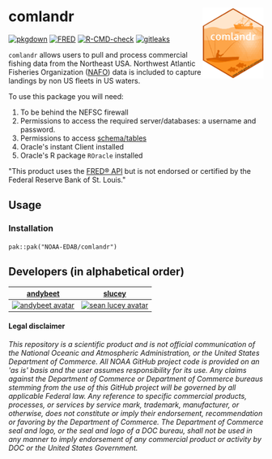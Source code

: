 # comlandr <img src="man/figures/logo.png" align="right" width="120" /> 

[![pkgdown](https://github.com/NOAA-EDAB/comlandr/actions/workflows/pkgdown.yaml/badge.svg)](https://github.com/NOAA-EDAB/comlandr/actions/workflows/pkgdown.yaml)
[![FRED](https://github.com/NOAA-EDAB/comlandr/actions/workflows/getFred.yaml/badge.svg)](https://github.com/NOAA-EDAB/comlandr/actions/workflows/getFred.yaml)
[![R-CMD-check](https://github.com/NOAA-EDAB/comlandr/actions/workflows/R-CMD-check.yaml/badge.svg)](https://github.com/NOAA-EDAB/comlandr/actions/workflows/R-CMD-check.yaml)
[![gitleaks](https://github.com/NOAA-EDAB/comlandr/actions/workflows/gitleaks.yml/badge.svg)](https://github.com/NOAA-EDAB/comlandr/actions/workflows/gitleaks.yml)

`comlandr` allows users to pull and process commercial fishing data from the Northeast USA. Northwest Atlantic Fisheries Organization ([NAFO](https://www.nafo.int/)) data is included to capture landings by non US fleets in US waters.

To use this package you will need:

1. To be behind the NEFSC firewall
2. Permissions to access the required server/databases: a username and password.
3. Permissions to access [schema/tables](articles/schemas.html)
4. Oracle's instant Client installed
5. Oracle's R package `ROracle` installed

"This product uses the [FRED® API](https://fred.stlouisfed.org/) but is not endorsed or certified by the Federal Reserve Bank of St. Louis."

## Usage

### Installation

```pak::pak("NOAA-EDAB/comlandr")```


## Developers (in alphabetical order)

| [andybeet](https://github.com/andybeet)                                                         | [slucey](https://github.com/slucey)                                                                                                    |
|-------------------------------------------------------------------------------------------------|----------------------------------------------------------------------------------------------------------------------------------------|
| [![andybeet avatar](https://avatars1.githubusercontent.com/u/22455149?s=100&v=4)](https://github.com/andybeet) | [![sean lucey avatar](https://avatars.githubusercontent.com/u/5578254?s=100&u=cd59cd654cab73ea583c697145bfe062222355cd&v=4)](https://github.com/slucey) |


#### Legal disclaimer

*This repository is a scientific product and is not official
communication of the National Oceanic and Atmospheric Administration, or
the United States Department of Commerce. All NOAA GitHub project code
is provided on an 'as is' basis and the user assumes responsibility for
its use. Any claims against the Department of Commerce or Department of
Commerce bureaus stemming from the use of this GitHub project will be
governed by all applicable Federal law. Any reference to specific
commercial products, processes, or services by service mark, trademark,
manufacturer, or otherwise, does not constitute or imply their
endorsement, recommendation or favoring by the Department of Commerce.
The Department of Commerce seal and logo, or the seal and logo of a DOC
bureau, shall not be used in any manner to imply endorsement of any
commercial product or activity by DOC or the United States Government.*
